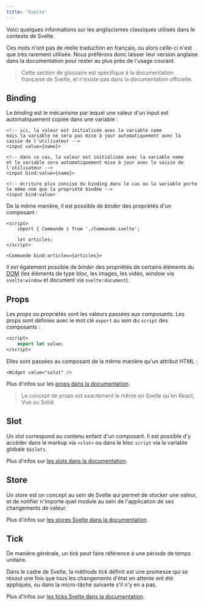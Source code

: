 ```yaml
---
title: 'Svelte'
---
```


Voici quelques informations sur les angliscismes classiques utilisés dans le contexte de Svelte.

Ces mots n'ont pas de réelle traduction en français, ou alors celle-ci n'est que très rarement utilisée. Nous préférons donc laisser leur version anglaise dans la documentation pour rester au plus près de l'usage courant.

> Cette section de glossaire est spécifique à la documentation française de Svelte, et n'existe pas dans la documentation officielle.

## Binding

Le _binding_ est le mécanisme par lequel une valeur d'un input est automatiquement copiée dans une variable :

```svelte
<!-- ici, la valeur est initialisée avec la variable name
mais la variable ne sera pas mise à jour automatiquement avec la saisie de l'utilisateur -->
<input value={name}>

<!-- dans ce cas, la valeur est initialisée avec la variable name
et la variable sera automatiquement mise à jour avec la saisie de l'utilisateur -->
<input bind:value={name}>

<!-- écriture plus concise du binding dans le cas ou la variable porte le même nom que la propriété bindée -->
<input bind:value>
```

De la même manière, il est possible de _binder_ des propriétés d'un composant :

```svelte
<script>
    import { Commande } from './Commande.svelte';

    let articles;
</script>

<Commande bind:articles={articles}>
```

Il est également possible de _binder_ des propriétés de certains éléments du <span class='vo'>[DOM](/docs/web#dom)</span> (les éléments de type bloc, les images, les vidéo, window via `svelte:window` et document via `svelte:document`).

## Props

Les _props_ ou propriétés sont les valeurs passées aux composants. Les props sont définies avec le mot clé `export` au sein du `script` des composants :

```sv
<script>
    export let value;
</script>
```

Elles sont passées au composant de la même manière qu'un attribut HTML :

```svelte
<Widget value="salut" />
```

Plus d'infos sur les [props dans la documentation](/docs/basic-markup#attributs-et-props).

> Le concept de props est exactement le même en Svelte qu'en React, Vue ou Solid.

## Slot

Un _slot_ correspond au contenu enfant d'un composant. Il est possible d'y accéder dans le markup via `<slot>` ou dans le bloc `script` via la variable globale `$$slots`. 

Plus d'infos sur [les slots dans la documentation](/docs/special-elements#slot).

## Store

Un _store_ est un concept au sein de Svelte qui permet de stocker une valeur, et de notifier n'importe quel module au sein de l'application de ses changements de valeur.

Plus d'infos sur [les stores Svelte dans la documentation](/docs/svelte-store).

## Tick

De manière générale, un _tick_ peut faire référence à une période de temps unitaire. 

Dans le cadre de Svelte, la méthode _tick_ définit est une promesse qui se résout une fois que tous les changements d'état en attente ont été appliqués, ou dans la micro-tâche suivante s'il n'y en a pas.

Plus d'infos sur [les ticks Svelte dans la documentation](/docs/svelte#tick).
